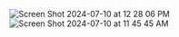![Screen Shot 2024-07-10 at 12 28 06 PM](https://github.com/user-attachments/assets/49612b94-811e-4f7a-92ee-398fc5e7a0f4)
![Screen Shot 2024-07-10 at 11 45 45 AM](https://github.com/user-attachments/assets/2c38d386-584a-49d7-bc3e-7a88095539e5)

